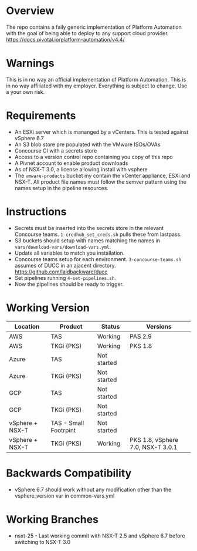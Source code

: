 # Overview
The repo contains a faily generic implementation of Platform Automation with the goal of being able to deploy to any support cloud provider.
https://docs.pivotal.io/platform-automation/v4.4/

# Warnings 
This is in no way an official implementation of Platform Automation.
This is in no way affiliated with my employer.
Everything is subject to change.
Use a your own risk.

# Requirements
- An ESXi server which is mananged by a vCenters. This is tested against vSphere 6.7
- An S3 blob store pre populated with the VMware ISOs/OVAs
- Concourse CI with a secrets store
- Access to a version control repo containing you copy of  this repo
- A Pivnet account to enable product downloads
- As of NSX-T 3.0, a license allowing install with vsphere
- The `vmware-products` bucket my contain the vCenter appliance, ESXi and NSX-T. All product file names must follow the semver pattern using the names setup in the pipeline resources.

# Instructions
- Secrets must be inserted into the secrets store in the relevant Concourse teams. `1-credhub_set_creds.sh` pulls these from lastpass.
- S3 buckets should setup with names matching the names in `vars/download-vars/download-vars.yml`.
- Update all variables to match you installation.
- Concourse teams setup for each environment. `3-concourse-teams.sh` assumes of DUCC in an ajacent directory.
   https://github.com/laidbackware/ducc
- Set pipelines running `4-set-pipelines.sh`.
- Now the pipelines should be ready to trigger.


# Working Version
| Location          | Product                | Status      | Versions                                 |
|-------------------|------------------------|-------------|------------------------------------------|
| AWS               | TAS                    | Working     | PAS 2\.9                                 |
| AWS               | TKGi \(PKS\)           | Working     | PKS 1\.8                                 |
| Azure             | TAS                    | Not started |                                          |
| Azure             | TKGi \(PKS\)           | Not started |                                          |
| GCP               | TAS                    | Not started |                                          |
| GCP               | TKGi \(PKS\)           | Not started |                                          |
| vSphere \+ NSX\-T | TAS \- Small Footrpint | Not started |                                          |
| vSphere \+ NSX\-T | TKGi \(PKS\)           | Working     | PKS 1\.8, vSphere 7\.0, NSX\-T 3\.0\.1 |

# Backwards Compatibility
- vSphere 6.7 should work without any modification other than the vsphere_version var in common-vars.yml

# Working Branches
- nsxt-25 - Last working commit with NSX-T 2.5 and vSphere 6.7 before switching to NSX-T 3.0
